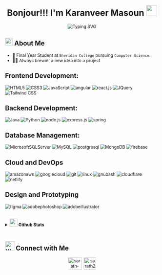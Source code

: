 <h1 align="center">Bonjour!!! I'm Karanveer Masoun <img src="https://media.giphy.com/media/hvRJCLFzcasrR4ia7z/giphy.gif" width="35"></h1>

<div align="center">
  
![Typing SVG](https://readme-typing-svg.herokuapp.com?font=ROBOT&size=25&color=39FF14&background=000000&center=true&vCenter=true&&repeat=false&width=490&lines=%3E+Welcome+to+my+GitHub+profile...!)

</div>

## <img src="https://c.tenor.com/NCRHhqkXrJYAAAAi/programmers-go-internet.gif" width="25">  <b>About Me</b>

- 🔭 Final Year Student at `Sheridan College` pursuing `Computer Science`.
- 👨‍💻 Always brewin' a new idea into a project

## Frontend Development:
  ![HTML5](https://img.shields.io/badge/html5-%23E34F26.svg?style=for-the-badge&logo=html5&logoColor=white)
    ![CSS3](https://img.shields.io/badge/css3-%231572B6.svg?style=for-the-badge&logo=css3&logoColor=white)
    ![JavaScript](https://shields.io/badge/JavaScript-F7DF1E?logo=JavaScript&logoColor=000&style=flat-square)
    ![angular](https://img.shields.io/badge/-Angular-DD0031?style=flat-square&logo=angular&logoColor=white)
    ![react.js](https://img.shields.io/badge/-react.js-61DAFB?logo=react&logoColor=white&style=for-the-badge)
    ![JQuery](https://img.shields.io/badge/jQuery-0769AD?style=for-the-badge&logo=jquery&logoColor=white)
    ![Tailwind CSS](https://img.shields.io/badge/Tailwind_CSS-grey?style=for-the-badge&logo=tailwind-css&logoColor=38B2AC)


   ## Backend Development:
  ![Java](https://img.shields.io/badge/Java-ED8B00?style=for-the-badge&logo=openjdk&logoColor=white)
    ![Python](https://img.shields.io/badge/python-3670A0?style=for-the-badge&logo=python&logoColor=ffdd54)
    ![node.js](https://img.shields.io/badge/-node.js-339933?logo=nodedotjs&logoColor=white&style=for-the-badge)
![express.js](https://img.shields.io/badge/-express.js-000000?logo=express&logoColor=white&style=for-the-badge)
![spring](https://img.shields.io/badge/-spring-6DB33F?logo=spring&logoColor=white&style=for-the-badge)

## Database Management:
 
  ![MicrosoftSQLServer](https://img.shields.io/badge/Microsoft%20SQL%20Sever-CC2927?style=for-the-badge&logo=microsoft%20sql%20server&logoColor=white) 
    ![MySQL](https://img.shields.io/badge/mysql-%2300f.svg?style=for-the-badge&logo=mysql&logoColor=white)
    ![postgresql](https://img.shields.io/badge/postgresql-4169e1?style=for-the-badge&logo=postgresql&logoColor=white)
    ![MongoDB](https://img.shields.io/badge/-MongoDB-13aa52?style=for-the-badge&logo=mongodb&logoColor=white)
    ![firebase](https://img.shields.io/badge/-firebase-FFCA28?logo=firebase&logoColor=white&style=for-the-badge)
    
## Cloud and DevOps
![amazonaws](https://img.shields.io/badge/-amazon%20aws-232F3E?logo=amazonaws&logoColor=white&style=for-the-badge)
![googlecloud](https://img.shields.io/badge/-google%20cloud-4285F4?logo=googlecloud&logoColor=white&style=for-the-badge)
![git](https://img.shields.io/badge/-git-F05032?logo=git&logoColor=white&style=for-the-badge)
![linux](https://img.shields.io/badge/-linux-FCC624?logo=linux&logoColor=white&style=for-the-badge)
![gnubash](https://img.shields.io/badge/-bash-4EAA25?logo=gnubash&logoColor=white&style=for-the-badge)
![cloudflare](https://img.shields.io/badge/-cloudflare-F38020?logo=cloudflare&logoColor=white&style=for-the-badge)
![netlify](https://img.shields.io/badge/-netlify-00C7B7?logo=netlify&logoColor=white&style=for-the-badge)
    
## Design and Prototyping
![figma](https://img.shields.io/badge/-figma-F24E1E?logo=figma&logoColor=white&style=for-the-badge)
![adobephotoshop](https://img.shields.io/badge/-Adobe%20Photoshop-31A8FF?logo=adobephotoshop&logoColor=white&style=for-the-badge)
![adobeillustrator](https://img.shields.io/badge/-adobe%20illustrator-FF9A00?logo=adobeillustrator&logoColor=white&style=for-the-badge)

<br> 
<details>
  <summary><img src="https://media.giphy.com/media/iY8CRBdQXODJSCERIr/giphy.gif" width="25"> <b>Github Stats</b></summary>
  <table>
    <tr>
      <td><img width="460" height="150" src="https://github-readme-stats.vercel.app/api?username=ksmasoun&theme=tokyonight&show_icons=true&count_private=true"></td>
      <td><img width="460" height="150" src="https://github-readme-stats.vercel.app/api/top-langs/?username=ksmasoun&theme=tokyonight&show_icons=true&layout=compact"></td>
      <td><img width="460" height="150" src="https://github-readme-streak-stats.herokuapp.com/?user=ksmasoun&theme=tokyonight&hide_border=true"></td>
    </tr>
  </table>
</details>
<br>

 ## <img src="https://media.giphy.com/media/LnQjpWaON8nhr21vNW/giphy.gif" width="30" alt="wave emoji"> Connect with Me
 <p align="center">
<a href="https://www.linkedin.com/in/karanveermasoun/" target="blank"><img align="center" src="https://i.pinimg.com/originals/de/b4/6f/deb46f02a59e3b3a2aa58fac16290d63.gif" alt="sarath-p-m" height="40" width="45" /></a>
&nbsp;<a href="mailto:masounkaranveer@gmail.com" target="blank"><img align="center" src="https://user-images.githubusercontent.com/86669668/171339003-ef5b5c96-eac8-478c-a9cc-318ca9477fce.gif" alt="sarath2375@gmail.com" width="40" /></a>      

